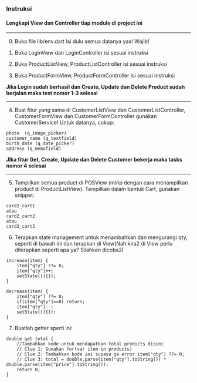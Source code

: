 
### Instruksi
#### Lengkapi View dan Controller tiap module di project ini
----

0. Buka file lib/env.dart
Isi dulu semua datanya yaa! Wajib!

1.  Buka LoginView dan LoginController isi sesuai instruksi

2.  Buka ProductListView, ProductListController isi sesuai instruksi

3.  Buka ProductFormView, ProductFormController isi sesuai instruksi

<b>Jika Login sudah berhasil dan Create, Update dan Delete Product sudah berjalan maka test nomor 1-3 selesai</b>

---

4. Buat fitur yang sama di CustomerListView dan CustomerListController, CustomerFormView dan CustomerFormController gunakan CustomerService!
Untuk datanya, cukup:
```
photo  (q_image_picker)
customer_name (q_textfield)
birth_date (q_date_picker)
address (q_memofield)
```

<b> JIka fitur Get, Create, Update dan Delete Customer bekerja maka tasks nomor 4 selesai</b>

---

5. Tampilkan semua product di POSView (mirip dengan cara menampilkan product di ProductListView).
Tampilkan dalam bentuk Cart, gunakan snippet:
```
card2_cart1
atau
card2_cart2
atau
card2_cart3
```

6. Terapkan state management untuk menambahkan dan mengurangi qty, seperti di bawah ini dan terapkan di View(Nah kira2 di View perlu diterapkan seperti apa ya? Silahkan dicoba2)
```
increase(item) {
    item["qty"] ??= 0;
    item["qty"]++;
    setState((){});
}

decrease(item) {
    item["qty"] ??= 0;
    if(item["qty"]==0) return;
    item["qty"]--;
    setState((){});
}
```

7. Buatlah getter sperti ini:
```
double get total {
    //Tambahkan kode untuk mendapatkan total products disini
    // Clue 1: Gunakan for(var item in products)
    // Clue 2: Tambahkan kode ini supaya ga error item["qty"] ??= 0;
    // Clue 3: total = double.parse(item["qty"].toString()) * double.parse(item["price"].toString());
    return 0;
}
```